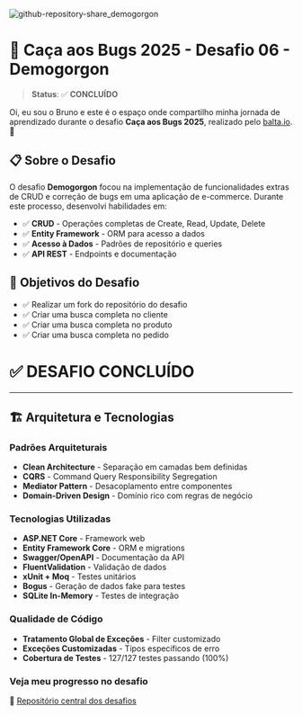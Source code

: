 ![github-repository-share_demogorgon](https://github.com/user-attachments/assets/c91f9801-76f6-4134-a4ef-ad4f96e93ca8)

# 👻 Caça aos Bugs 2025 - Desafio 06 - Demogorgon

> **Status**: ✅ **CONCLUÍDO**

Oi, eu sou o Bruno e este é o espaço onde compartilho minha jornada de aprendizado durante o desafio **Caça aos Bugs 2025**, realizado pelo [balta.io](https://balta.io). 👻

## 📋 Sobre o Desafio

O desafio **Demogorgon** focou na implementação de funcionalidades extras de CRUD e correção de bugs em uma aplicação de e-commerce. Durante este processo, desenvolvi habilidades em:

-   ✅ **CRUD** - Operações completas de Create, Read, Update, Delete
-   ✅ **Entity Framework** - ORM para acesso a dados
-   ✅ **Acesso à Dados** - Padrões de repositório e queries
-   ✅ **API REST** - Endpoints e documentação

## 🎯 Objetivos do Desafio

-   ✅ Realizar um fork do repositório do desafio
-   ✅ Criar uma busca completa no cliente
-   ✅ Criar uma busca completa no produto
-   ✅ Criar uma busca completa no pedido

# ✅ DESAFIO CONCLUÍDO

---

## 🏗️ Arquitetura e Tecnologias

### **Padrões Arquiteturais**

-   **Clean Architecture** - Separação em camadas bem definidas
-   **CQRS** - Command Query Responsibility Segregation
-   **Mediator Pattern** - Desacoplamento entre componentes
-   **Domain-Driven Design** - Domínio rico com regras de negócio

### **Tecnologias Utilizadas**

-   **ASP.NET Core** - Framework web
-   **Entity Framework Core** - ORM e migrations
-   **Swagger/OpenAPI** - Documentação da API
-   **FluentValidation** - Validação de dados
-   **xUnit + Moq** - Testes unitários
-   **Bogus** - Geração de dados fake para testes
-   **SQLite In-Memory** - Testes de integração

### **Qualidade de Código**

-   **Tratamento Global de Exceções** - Filter customizado
-   **Exceções Customizadas** - Tipos específicos de erro
-   **Cobertura de Testes** - 127/127 testes passando (100%)

### Veja meu progresso no desafio

🔗 [Repositório central dos desafios](https://github.com/b01tech/balta-desafio-caca-aos-bugs-2025.git)
